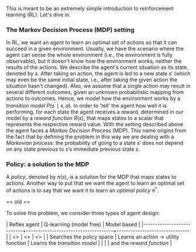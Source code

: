 This is meant to be an extremely simple introduction to reinforcement learning (RL). Let's dive in.

### The Markov Decision Process (MDP) setting

In RL, we want an agent to learn an optimal set of actions so that it can succeed in a given environment. Usually, we have the scenario where the agent can sense the whole environment (i.e., the environment is fully observable), but it doesn't know how the environment works, neither the results of the actions.
We describe the agent's current situation as its state, denoted by $s$. After taking an action, the agent is led to a new state $s'$ (which may even be the same initial state, i.e., after taking the given action the situation hasn't changed).
Also, we assume that a single action may result in several different outcomes, given an unknown probabilistic mapping from actions to outcomes. Hence, we model how the environment works by a *transition model* $P(s^{'} \mid s, a)$. In order to 'tell' the agent how well it is performing, for each state the agent receives a reward, determined in our model by a *reward function* $R(s)$, that maps states to a scalar that represents the respective reward value. With the setting described above the agent faces a *Markov Decision Process* (MDP). This name origins from the fact that by defining the problem in this way we are dealing with a *Markovian process*: the probability of going to a state $s'$ does not depend on any state previous to $s'$s immediate previous state $s$.

### Policy: a solution to the MDP

A *policy*, denoted by $\pi(s)$, is a solution for the MDP that maps states to actions. Another way to put that we want the agent to learn an optimal set of actions is to say that we want it to learn an *optimal policy* $\pi^*$.

== old ==

To solve this problem, we consider three types of agent design:

| Reflex agent              | Q-learning (model free)             | Model based                   |
|---------------------------+-------------------------------------+-------------------------------|
| <>                        | <>                                  | <>                            |
| Searches the policy space | Learns an action → utility function | Learns the *transition model* |
|                           |                                     | and the *reward function*     |
